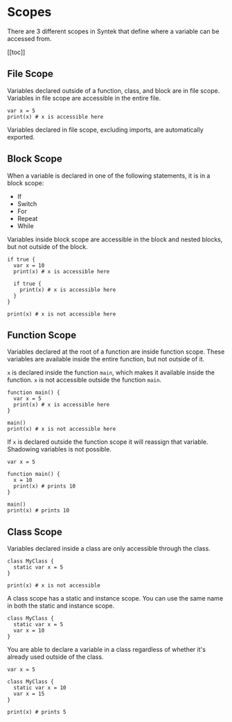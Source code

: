 # Scopes

There are 3 different scopes in Syntek that define where a variable can be accessed from.

[[toc]]

## File Scope

Variables declared outside of a function, class, and block are in file scope. Variables in file scope are accessible in the entire file.

```syntek
var x = 5
print(x) # x is accessible here
```

Variables declared in file scope, excluding imports, are automatically exported.

## Block Scope

When a variable is declared in one of the following statements, it is in a block scope:

- If
- Switch
- For
- Repeat
- While

Variables inside block scope are accessible in the block and nested blocks, but not outside of the block.

```syntek
if true {
  var x = 10
  print(x) # x is accessible here

  if true {
    print(x) # x is accessible here
  }
}

print(x) # x is not accessible here
```

## Function Scope

Variables declared at the root of a function are inside function scope. These variables are available inside the entire function, but not outside of it.

`x` is declared inside the function `main`, which makes it available inside the function. `x` is not accessible outside the function `main`.

```syntek
function main() {
  var x = 5
  print(x) # x is accessible here
}

main()
print(x) # x is not accessible here
```

If `x` is declared outside the function scope it will reassign that variable. Shadowing variables is not possible.

```syntek
var x = 5

function main() {
  x = 10
  print(x) # prints 10
}

main()
print(x) # prints 10
```

## Class Scope

Variables declared inside a class are only accessible through the class.

```syntek
class MyClass {
  static var x = 5
}

print(x) # x is not accessible
```

A class scope has a static and instance scope. You can use the same name in both the static and instance scope.

```syntek
class MyClass {
  static var x = 5
  var x = 10
}
```

You are able to declare a variable in a class regardless of whether it's already used outside of the class.

```syntek
var x = 5

class MyClass {
  static var x = 10
  var x = 15
}

print(x) # prints 5
```
